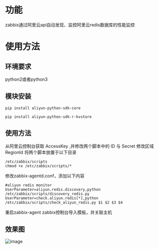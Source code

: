 # 功能
  zabbix通过阿里云api自动发现、监控阿里云redis数据库的性能监控
# 使用方法
## 环境要求
 python2或者python3
## 模块安装
`pip install aliyun-python-sdk-core`

`pip install aliyun-python-sdk-r-kvstore`
## 使用方法
从阿里云控制台获取 AccessKey ,并修改两个脚本中的 ID 与 Secret
修改区域 RegionId
将两个脚本放置于以下目录

```
/etc/zabbix/scripts
chmod +x /etc/zabbix/scripts/*
```

修改zabbix-agentd.conf，添加以下内容
```
#aliyun redis monitor
UserParameter=aliyun.redis.discovery,python /etc/zabbix/scripts/discovery_redis.py
UserParameter=check.aliyun.redis[*],python /etc/zabbix/scripts/check_aliyun_redis.py $1 $2 $3 $4
```

重启zabbix-agent
zabbix控制台导入模板，并关联主机
## 效果图
![image](https://user-images.githubusercontent.com/13861904/143827048-42496969-fa5c-44fb-8479-cc24e334e8e1.png)

